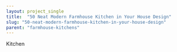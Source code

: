 ```yaml
---
layout: project_single
title:  "50 Neat Modern Farmhouse Kitchen in Your House Design"
slug: "50-neat-modern-farmhouse-kitchen-in-your-house-design"
parent: "farmhouse-kitchens"
---
```

Kitchen